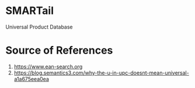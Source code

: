 # SMARTail
Universal Product Database


# Source of References

1. https://www.ean-search.org
2. https://blog.semantics3.com/why-the-u-in-upc-doesnt-mean-universal-a1a675eea0ea
